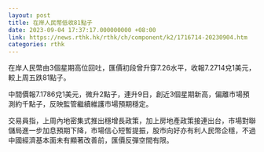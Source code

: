 ```yaml
---
layout: post
title: 在岸人民幣低收81點子
date: 2023-09-04 17:37:17.000000000 +08:00
link: https://news.rthk.hk/rthk/ch/component/k2/1716714-20230904.htm
categories: rthk
---
```


在岸人民幣由3個星期高位回吐，匯價初段曾升穿7.26水平，收報7.2714兌1美元，較上周五跌81點子。

中間價報7.1786兌1美元，微升2點子，連升9日，創近3個星期新高，偏離市場預測約千點子，反映監管繼續維護市場預期穩定。

交易員指，上周內地密集式推出穩增長政策，加上房地產政策接連出台，市場對聯儲局進一步加息預期下降，市場信心短暫提振，股市向好亦有利人民幣企穩，不過中國經濟基本面未有顯著改善前，匯價反彈空間有限。
